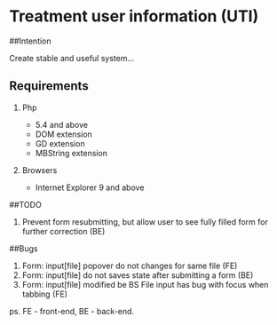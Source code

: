 # Treatment user information (UTI)


##Intention

Create stable and useful system...


## Requirements

1. Php
    - 5.4 and above
    - DOM extension
    - GD extension
    - MBString extension

2. Browsers
    - Internet Explorer 9 and above


##TODO
1. Prevent form resubmitting, but allow user to see fully filled form for further correction (BE)

##Bugs

1. Form: input[file] popover do not changes for same file (FE)
2. Form: input[file] do not saves state after submitting a form (BE)
3. Form: input[file] modified be BS File input has bug with focus when tabbing (FE)

ps. FE - front-end, BE - back-end.